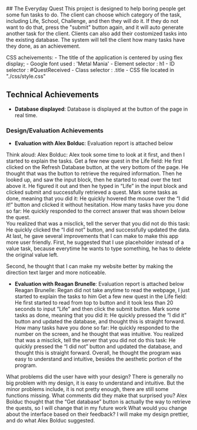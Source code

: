 ​​## The Everyday Quest
This project is designed to help boring people get some fun tasks to do. The client can choose which category of the task, including Life, School, Challenge, and then they will do it. If they do not want to do that, press the "submit" button again, and it will auto generate another task for the client. Clients can also add their costomized tasks into the existing database. The system will tell the client how many tasks have they done, as an achievement.

CSS acheivements:
    - The title of the application is centered by using flex display;
    - Google font used : 'Metal Mania'
    - Element selector : h1
    - ID selector : #QuestReceived
    - Class selector : .title
    - CSS file located in "./css/style.css"
## Technical Achievements
- **Database displayed**: Database is displayed at the button of the page in real time.

### Design/Evaluation Achievements
- **Evaluation with Alex Bolduc**: Evaluation report is attached below

Think aloud:
Alex Bolduc:
Alex took some time to look at it first, and then I started to explain the tasks.
Get a few new quest in the Life field:
	He first clicked on the Refresh Database button, at the very bottom of the page. He thought that was the button to retrieve the required information. Then he looked up, and saw the input block, then he started to read over the text above it. He figured it out and then he typed in “Life” in the input block and clicked submit and successfully retrieved a quest.
Mark some tasks as done, meaning that you did it:
	He quickly hovered the mouse over the “I did it!” button and clicked it without hesitation.
How many tasks have you done so far:
He quickly responded to the correct answer that was shown below the quest.	
You realized that was a misclick, tell the server that you did not do this task:
	He quickly clicked the “I did not” button, and successfully updated the data.
At last, he gave several improvements that I can make to make this app more user friendly.
First, he suggested that I use placeholder instead of a value task, because everytime he wants to type something, he has to delete the original value left.

Second, he thought that I can make my website better by making the direction text larger and more noticeable.
- **Evaluation with Reagan Brunelle**: Evaluation report is attached below
Reagan Brunelle:
Regan did not take anytime to read the webpage, I just started to explain the tasks to him
Get a few new quest in the Life field:
	He first started to read from top to button and it took less than 20 seconds to input “Life” and then click the submit button.
Mark some tasks as done, meaning that you did it:
	He quickly pressed the “I did it” button and updated the database, and thought this is straight forward.
How many tasks have you done so far:
He quickly responded to the number on the screen, and he thought that was intuitive.
You realized that was a misclick, tell the server that you did not do this task:
	He quickly pressed the “I did not” button and updated the database, and thought this is straight forward.
Overall, he thought the program was easy to understand and intuitive, besides the aesthetic portion of the program.

What problems did the user have with your design?
There is generally no big problem with my design, it is easy to understand and intuitive. But the minor problems include, it is not pretty enough, there are still some functions missing.
What comments did they make that surprised you?
Alex Bolduc thought that the “Get database” button is actually the way to retrieve the quests, so I will change that in my future work
What would you change about the interface based on their feedback?
I will make my design prettier, and do what Alex Bolduc suggested.

